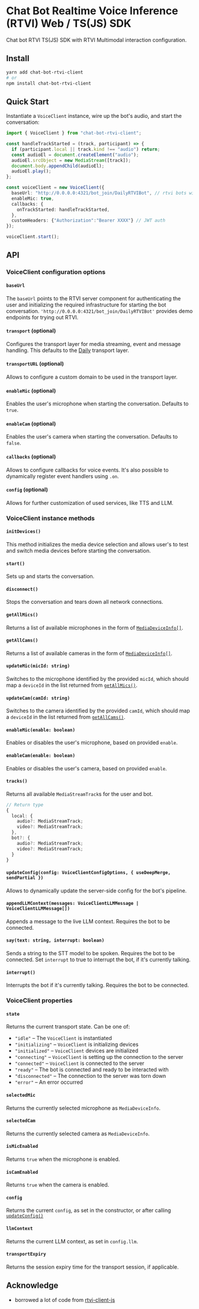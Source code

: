 # Chat Bot Realtime Voice Inference (RTVI) Web / TS(JS) SDK
Chat bot RTVI TS(JS) SDK with RTVI Multimodal interaction configuration.

## Install

```bash
yarn add chat-bot-rtvi-client
# or
npm install chat-bot-rtvi-client
```

## Quick Start

Instantiate a `VoiceClient` instance, wire up the bot's audio, and start the conversation:

```ts
import { VoiceClient } from "chat-bot-rtvi-client";

const handleTrackStarted = (track, participant) => {
  if (participant.local || track.kind !== "audio") return;
  const audioEl = document.createElement("audio");
  audioEl.srcObject = new MediaStream([track]);
  document.body.appendChild(audioEl);
  audioEl.play();
};

const voiceClient = new VoiceClient({
  baseUrl: "http://0.0.0.0:4321/bot_join/DailyRTVIBot", // rtvi bots with daily web rtc input/output audio stream
  enableMic: true,
  callbacks: {
    onTrackStarted: handleTrackStarted,
  },
  customHeaders: {"Authorization":"Bearer XXXX"} // JWT auth
});

voiceClient.start();
```

## API

### VoiceClient configuration options

#### `baseUrl`

The `baseUrl` points to the RTVI server component for authenticating the user and initializing the required infrastructure for starting the bot conversation. `'http://0.0.0.0:4321/bot_join/DailyRTVIBot'` provides demo endpoints for trying out RTVI.

#### `transport` (optional)

Configures the transport layer for media streaming, event and message handling. This defaults to the [Daily](https://daily.co) transport layer.

#### `transportURL` (optional)

Allows to configure a custom domain to be used in the transport layer.

#### `enableMic` (optional)

Enables the user's microphone when starting the conversation. Defaults to `true`.

#### `enableCam` (optional)

Enables the user's camera when starting the conversation. Defaults to `false`.

#### `callbacks` (optional)

Allows to configure callbacks for voice events. It's also possible to dynamically register event handlers using `.on`.

#### `config` (optional)

Allows for further customization of used services, like TTS and LLM.

### VoiceClient instance methods

#### `initDevices()`

This method initializes the media device selection and allows user's to test and switch media devices before starting the conversation.

#### `start()`

Sets up and starts the conversation.

#### `disconnect()`

Stops the conversation and tears down all network connections.

#### `getAllMics()`

Returns a list of available microphones in the form of [`MediaDeviceInfo[]`](https://developer.mozilla.org/en-US/docs/Web/API/MediaDeviceInfo).

#### `getAllCams()`

Returns a list of available cameras in the form of [`MediaDeviceInfo[]`](https://developer.mozilla.org/en-US/docs/Web/API/MediaDeviceInfo).

#### `updateMic(micId: string)`

Switches to the microphone identified by the provided `micId`, which should map a `deviceId` in the list returned from [`getAllMics()`](#getAllMics).

#### `updateCam(camId: string)`

Switches to the camera identified by the provided `camId`, which should map a `deviceId` in the list returned from [`getAllCams()`](#getAllCams).

#### `enableMic(enable: boolean)`

Enables or disables the user's microphone, based on provided `enable`.

#### `enableCam(enable: boolean)`

Enables or disables the user's camera, based on provided `enable`.

#### `tracks()`

Returns all available `MediaStreamTrack`s for the user and bot.

```ts
// Return type
{
  local: {
    audio?: MediaStreamTrack;
    video?: MediaStreamTrack;
  },
  bot?: {
    audio?: MediaStreamTrack;
    video?: MediaStreamTrack;
  }
}
```

#### `updateConfig(config: VoiceClientConfigOptions, { useDeepMerge, sendPartial })`

Allows to dynamically update the server-side config for the bot's pipeline.

#### `appendLLMContext(messages: VoiceClientLLMMessage | VoiceClientLLMMessage[])`

Appends a message to the live LLM context. Requires the bot to be connected.

#### `say(text: string, interrupt: boolean)`

Sends a string to the STT model to be spoken. Requires the bot to be connected. Set `interrupt` to true to interrupt the bot, if it's currently talking.

#### `interrupt()`

Interrupts the bot if it's currently talking. Requires the bot to be connected.

### VoiceClient properties

#### `state`

Returns the current transport state. Can be one of:

- `"idle"` – The `VoiceClient` is instantiated
- `"initializing"` – `VoiceClient` is initializing devices
- `"initialized"` – `VoiceClient` devices are initialized
- `"connecting"` – `VoiceClient` is setting up the connection to the server
- `"connected"` – `VoiceClient` is connected to the server
- `"ready"` – The bot is connected and ready to be interacted with
- `"disconnected"` – The connection to the server was torn down
- `"error"` – An error occurred

#### `selectedMic`

Returns the currently selected microphone as `MediaDeviceInfo`.

#### `selectedCam`

Returns the currently selected camera as `MediaDeviceInfo`.

#### `isMicEnabled`

Returns `true` when the microphone is enabled.

#### `isCamEnabled`

Returns `true` when the camera is enabled.

#### `config`

Returns the current `config`, as set in the constructor, or after calling [`updateConfig()`](#updateConfig)

#### `llmContext`

Returns the current LLM context, as set in `config.llm`.

#### `transportExpiry`

Returns the session expiry time for the transport session, if applicable.

## Acknowledge

- borrowed a lot of code from [rtvi-client-js](https://github.com/rtvi-ai/rtvi-client-web/tree/main/rtvi-client-js)
